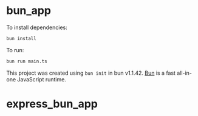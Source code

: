 # bun_app

To install dependencies:

```bash
bun install
```

To run:

```bash
bun run main.ts
```

This project was created using `bun init` in bun v1.1.42. [Bun](https://bun.sh) is a fast all-in-one JavaScript runtime.
# express_bun_app
